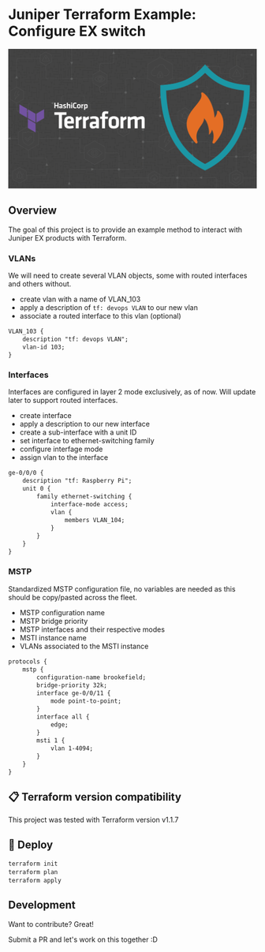 # Juniper Terraform Example: Configure EX switch

[![N|Solid](https://raw.githubusercontent.com/cdot65/juniper-terraform-srx/dev/site/content/assets/images/topology.png)](https://juniper.net/)

## Overview

The goal of this project is to provide an example method to interact with Juniper EX products with Terraform.

### VLANs

We will need to create several VLAN objects, some with routed interfaces and others without.

- create vlan with a name of VLAN_103
- apply a description of `tf: devops VLAN` to our new vlan
- associate a routed interface to this vlan (optional)

```
VLAN_103 {
    description "tf: devops VLAN";
    vlan-id 103;
}
```

### Interfaces

Interfaces are configured in layer 2 mode exclusively, as of now. Will update later to support routed interfaces.

- create interface
- apply a description to our new interface
- create a sub-interface with a unit ID
- set interface to ethernet-switching family
- configure interfage mode
- assign vlan to the interface

```
ge-0/0/0 {
    description "tf: Raspberry Pi";
    unit 0 {
        family ethernet-switching {
            interface-mode access;
            vlan {
                members VLAN_104;
            }
        }
    }
}
```

### MSTP

Standardized MSTP configuration file, no variables are needed as this should be copy/pasted across the fleet.

- MSTP configuration name
- MSTP bridge priority
- MSTP interfaces and their respective modes
- MSTI instance name
- VLANs associated to the MSTI instance

```
protocols {
    mstp {
        configuration-name brookefield;
        bridge-priority 32k;
        interface ge-0/0/11 {
            mode point-to-point;
        }
        interface all {
            edge;
        }
        msti 1 {
            vlan 1-4094;
        }
    }
}
```

## 📋 Terraform version compatibility

This project was tested with Terraform version v1.1.7

## 🚀 Deploy

```bash
terraform init
terraform plan
terraform apply
```

## Development

Want to contribute? Great!

Submit a PR and let's work on this together :D
